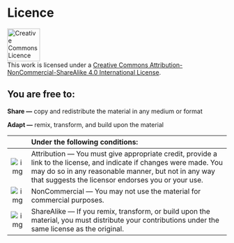 # Licence

<a rel="license" href="http://creativecommons.org/licenses/by-nc-sa/4.0/"><img alt="Creative Commons Licence" style="border-width:0" src="https://mirrors.creativecommons.org/presskit/buttons/88x31/svg/by-nc-sa.svg" height="75px" /></a><br />This work is licensed under a <a rel="license" href="http://creativecommons.org/licenses/by-nc-sa/4.0/">Creative Commons Attribution-NonCommercial-ShareAlike 4.0 International License</a>.

## You are free to:
**Share —** copy and redistribute the material in any medium or format

**Adapt —** remix, transform, and build upon the material


|       | Under the following conditions:       |
| :---:  | :---   |
| ![img](https://mirrors.creativecommons.org/presskit/icons/by.png) | Attribution — You must give appropriate credit, provide a link to the license, and indicate if changes were made. You may do so in any reasonable manner, but not in any way that suggests the licensor endorses you or your use. |
| ![img](https://mirrors.creativecommons.org/presskit/icons/nc.png) | NonCommercial — You may not use the material for commercial purposes. |
| ![img](https://mirrors.creativecommons.org/presskit/icons/sa.png) | ShareAlike — If you remix, transform, or build upon the material, you must distribute your contributions under the same license as the original. |
